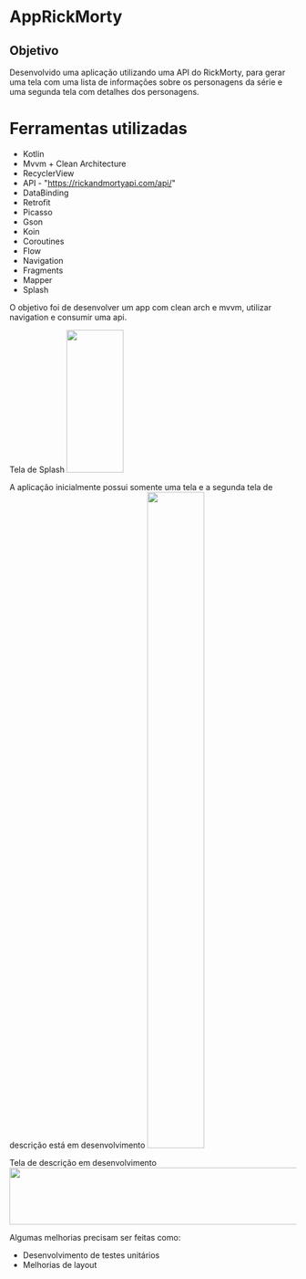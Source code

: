 # AppRickMorty

## Objetivo

Desenvolvido uma aplicação utilizando uma API do RickMorty, para gerar uma tela com uma lista de informações sobre os personagens da série e uma segunda tela com detalhes dos personagens.

# Ferramentas utilizadas
* Kotlin
* Mvvm + Clean Architecture
* RecyclerView
* API - "https://rickandmortyapi.com/api/"
* DataBinding
* Retrofit
* Picasso
* Gson
* Koin
* Coroutines
* Flow
* Navigation
* Fragments
* Mapper
* Splash

O objetivo foi de desenvolver um app com clean arch e mvvm, utilizar navigation e consumir uma api.

Tela de Splash
<img src= "![WhatsApp Image 2023-06-25 at 15 47 18](https://github.com/ingridolitk/AppRickMorty/assets/78871436/7fd8fc76-35df-415f-9109-188641994f21)" width = "100" height="250"/>

A aplicação inicialmente possui somente uma tela e a segunda tela de descrição está em desenvolvimento 
<img src= "![WhatsApp Image 2023-06-25 at 15 47 18 (1)](https://github.com/ingridolitk/AppRickMorty/assets/78871436/90a9689c-7816-42aa-be61-e57eb946cabf)" width = "100" height="1150"/>

Tela de descrição em desenvolvimento
<img src= "![WhatsApp Image 2023-06-21 at 00 16 44](https://github.com/ingridolitk/AppRickMorty/assets/78871436/f6f8e88a-46ce-47de-b286-f0ab95559dc1)" width = "1000" height="100"/>


Algumas melhorias precisam ser feitas como:
* Desenvolvimento de testes unitários
* Melhorias de layout
